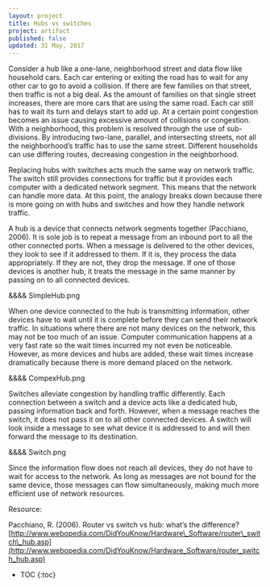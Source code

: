 ```yaml
---
layout: project
title: Hubs vs switches
project: artifact
published: false
updated: 31 May, 2017
---
```




Consider a hub like a one-lane, neighborhood street and data flow like household cars. Each car entering or exiting the road has to wait for any other car to go to avoid a collision. If there are few families on that street, then traffic is not a big deal. As the amount of families on that single street increases, there are more cars that are using the same road. Each car still has to wait its turn and delays start to add up. At a certain point congestion becomes an issue causing excessive amount of collisions or congestion. With a neighborhood, this problem is resolved through the use of sub-divisions. By introducing two-lane, parallel, and intersecting streets, not all the neighborhood’s traffic has to use the same street. Different households can use differing routes, decreasing congestion in the neighborhood.

Replacing hubs with switches acts much the same way on network traffic. The switch still provides connections for traffic but it provides each computer with a dedicated network segment. This means that the network can handle more data. At this point, the analogy breaks down because there is more going on with hubs and switches and how they handle network traffic.

A hub is a device that connects network segments together (Pacchiano, 2006). It is sole job is to repeat a message from an inbound port to all the other connected ports. When a message is delivered to the other devices, they look to see if it addressed to them. If it is, they process the data appropriately. If they are not, they drop the message. If one of those devices is another hub, it treats the message in the same manner by passing on to all connected devices.

&&&& SimpleHub.png

When one device connected to the hub is transmitting information, other devices have to wait until it is complete before they can send their network traffic. In situations where there are not many devices on the network, this may not be too much of an issue. Computer communication happens at a very fast rate so the wait times incurred my not even be noticeable. However, as more devices and hubs are added, these wait times increase dramatically because there is more demand placed on the network.

&&&& CompexHub.png

Switches alleviate congestion by handling traffic differently. Each connection between a switch and a device acts like a dedicated hub, passing information back and forth. However, when a message reaches the switch, it does not pass it on to all other connected devices. A switch will look inside a message to see what device it is addressed to and will then forward the message to its destination.

&&&& Switch.png

Since the information flow does not reach all devices, they do not have to wait for access to the network. As long as messages are not bound for the same device, those messages can flow simultaneously, making much more efficient use of network resources.

Resource:

Pacchiano, R. (2006). Router vs switch vs hub: what’s the difference? [http://www.webopedia.com/DidYouKnow/Hardware\_Software/router\_switch\_hub.asp](http://www.webopedia.com/DidYouKnow/Hardware_Software/router_switch_hub.asp)

* TOC
{:toc}
